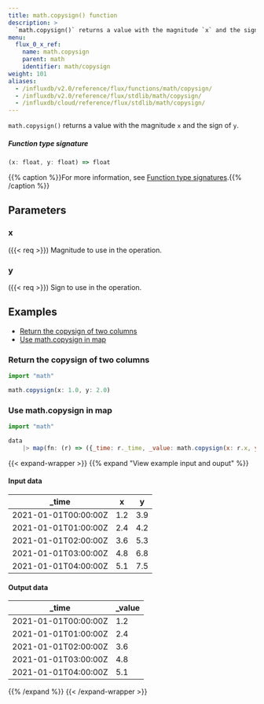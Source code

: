 ```yaml
---
title: math.copysign() function
description: >
  `math.copysign()` returns a value with the magnitude `x` and the sign of `y`.
menu:
  flux_0_x_ref:
    name: math.copysign
    parent: math
    identifier: math/copysign
weight: 101
aliases:
  - /influxdb/v2.0/reference/flux/functions/math/copysign/
  - /influxdb/v2.0/reference/flux/stdlib/math/copysign/
  - /influxdb/cloud/reference/flux/stdlib/math/copysign/
---
```


<!------------------------------------------------------------------------------

IMPORTANT: This page was generated from comments in the Flux source code. Any
edits made directly to this page will be overwritten the next time the
documentation is generated. 

To make updates to this documentation, update the function comments above the
function definition in the Flux source code:

https://github.com/influxdata/flux/blob/master/stdlib/math/math.flux#L465-L465

Contributing to Flux: https://github.com/influxdata/flux#contributing
Fluxdoc syntax: https://github.com/influxdata/flux/blob/master/docs/fluxdoc.md

------------------------------------------------------------------------------->

`math.copysign()` returns a value with the magnitude `x` and the sign of `y`.



##### Function type signature

```js
(x: float, y: float) => float
```

{{% caption %}}For more information, see [Function type signatures](/flux/v0.x/function-type-signatures/).{{% /caption %}}

## Parameters

### x
({{< req >}})
Magnitude to use in the operation.



### y
({{< req >}})
Sign to use in the operation.




## Examples

- [Return the copysign of two columns](#return-the-copysign-of-two-columns)
- [Use math.copysign in map](#use-mathcopysign-in-map)

### Return the copysign of two columns

```js
import "math"

math.copysign(x: 1.0, y: 2.0)

```


### Use math.copysign in map

```js
import "math"

data
    |> map(fn: (r) => ({_time: r._time, _value: math.copysign(x: r.x, y: r.y)}))

```

{{< expand-wrapper >}}
{{% expand "View example input and ouput" %}}

#### Input data

| _time                | x   | y   |
| -------------------- | --- | --- |
| 2021-01-01T00:00:00Z | 1.2 | 3.9 |
| 2021-01-01T01:00:00Z | 2.4 | 4.2 |
| 2021-01-01T02:00:00Z | 3.6 | 5.3 |
| 2021-01-01T03:00:00Z | 4.8 | 6.8 |
| 2021-01-01T04:00:00Z | 5.1 | 7.5 |


#### Output data

| _time                | _value  |
| -------------------- | ------- |
| 2021-01-01T00:00:00Z | 1.2     |
| 2021-01-01T01:00:00Z | 2.4     |
| 2021-01-01T02:00:00Z | 3.6     |
| 2021-01-01T03:00:00Z | 4.8     |
| 2021-01-01T04:00:00Z | 5.1     |

{{% /expand %}}
{{< /expand-wrapper >}}
